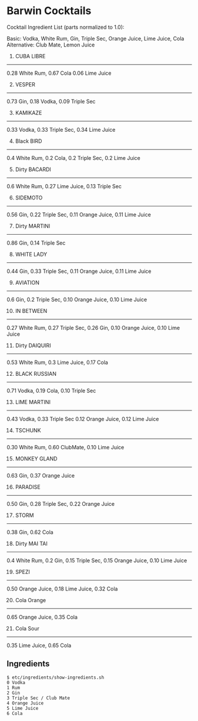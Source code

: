 Barwin Cocktails
================

Cocktail Ingredient List (parts normalized to 1.0):

Basic: Vodka, White Rum, Gin, Triple Sec, Orange Juice, Lime Juice, Cola
Alternative: Club Mate, Lemon Juice

1. CUBA LIBRE
-------------
0.28 White Rum, 0.67 Cola 0.06 Lime Juice

2. VESPER
-------------
0.73 Gin, 0.18 Vodka, 0.09 Triple Sec

3. KAMIKAZE
-------------
0.33 Vodka, 0.33 Triple Sec, 0.34 Lime Juice

4. Black BIRD
-------------
0.4 White Rum, 0.2 Cola, 0.2 Triple Sec, 0.2 Lime Juice

5. Dirty BACARDI
-------------
0.6 White Rum, 0.27 Lime Juice, 0.13 Triple Sec

6. SIDEMOTO
-------------
0.56 Gin, 0.22 Triple Sec, 0.11 Orange Juice, 0.11 Lime Juice

7. Dirty MARTINI
-------------
0.86 Gin, 0.14 Triple Sec

8. WHITE LADY
-------------
0.44 Gin, 0.33 Triple Sec, 0.11 Orange Juice, 0.11 Lime Juice

9. AVIATION
-------------
0.6 Gin, 0.2 Triple Sec, 0.10 Orange Juice, 0.10 Lime Juice 

10. IN BETWEEN
-------------
0.27 White Rum, 0.27 Triple Sec, 0.26 Gin, 0.10 Orange Juice, 0.10 Lime Juice

11. Dirty DAIQUIRI
-------------
0.53 White Rum, 0.3 Lime Juice, 0.17 Cola

12. BLACK RUSSIAN
-------------
0.71 Vodka, 0.19 Cola, 0.10 Triple Sec

13. LIME MARTINI
-------------
0.43 Vodka, 0.33 Triple Sec 0.12 Orange Juice, 0.12 Lime Juice

14. TSCHUNK
-------------
0.30 White Rum, 0.60 ClubMate, 0.10 Lime Juice

15. MONKEY GLAND
-------------
0.63 Gin, 0.37 Orange Juice

16. PARADISE
-------------
0.50 Gin, 0.28 Triple Sec, 0.22 Orange Juice

17. STORM
-------------
0.38 Gin, 0.62 Cola

18. Dirty MAI TAI
-------------
0.4 White Rum, 0.2 Gin, 0.15 Triple Sec, 0.15 Orange Juice, 0.10 Lime Juice

19. SPEZI
-------------
0.50 Orange Juice, 0.18 Lime Juice, 0.32 Cola

20. Cola Orange
-------------
0.65 Orange Juice, 0.35 Cola

21. Cola Sour
-------------
0.35 Lime Juice, 0.65 Cola


Ingredients
-----------
	$ etc/ingredients/show-ingredients.sh
	0 Vodka
	1 Rum
	2 Gin
	3 Triple Sec / Club Mate
	4 Orange Juice
	5 Lime Juice
	6 Cola

